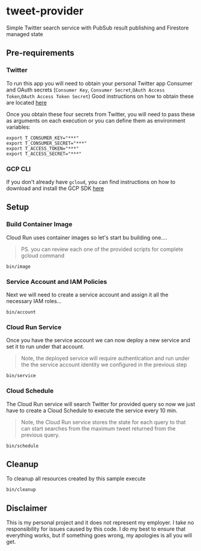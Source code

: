 # tweet-provider

Simple Twitter search service with PubSub result publishing and Firestore managed state

## Pre-requirements

### Twitter

To run this app you will need to obtain your personal Twitter app Consumer and OAuth secrets (`Consumer Key`,
`Consumer Secret`,`OAuth Access Token`,`OAuth Access Token Secret`) Good instructions on how to obtain these are located [here](https://iag.me/socialmedia/how-to-create-a-twitter-app-in-8-easy-steps/)

Once you obtain these four secrets from Twitter, you will need to pass these as arguments on each execution or you can define them as environment variables:

```shell
export T_CONSUMER_KEY="***"
export T_CONSUMER_SECRET="***"
export T_ACCESS_TOKEN="***"
export T_ACCESS_SECRET="***"
```

### GCP CLI

If you don't already have `gcloud`, you can find instructions on how to download and install the GCP SDK [here](https://cloud.google.com/sdk/)

## Setup

### Build Container Image

Cloud Run uses container images so let's start bu building one....

> PS. you can review each one of the provided scripts for complete gcloud command

```shell
bin/image
```

### Service Account and IAM Policies

Next we will need to create a service account and assign it all the necessary IAM roles...

```shell
bin/account
```

### Cloud Run Service

Once you have the service account we can now deploy a new service and set it to run under that account.

> Note, the deployed service will require authentication and run under the the service account identity we configured in the previous step

```shell
bin/service
```

### Cloud Schedule

The Cloud Run service will search Twitter for provided query so now we just have to create a Cloud Schedule to execute the service every 10 min.

> Note, the Cloud Run service stores the state for each query to that can start searches from the maximum tweet returned from the previous query.

```shell
bin/schedule
```

## Cleanup

To cleanup all resources created by this sample execute

```shell
bin/cleanup
```

## Disclaimer

This is my personal project and it does not represent my employer. I take no responsibility for issues caused by this code. I do my best to ensure that everything works, but if something goes wrong, my apologies is all you will get.